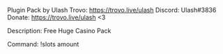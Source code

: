 

Plugin Pack by Ulash Trovo: https://trovo.live/ulash Discord: Ulash#3836 Donate: https://trovo.live/ulash <3

Description: Free Huge Casino Pack

Command: !slots amount
